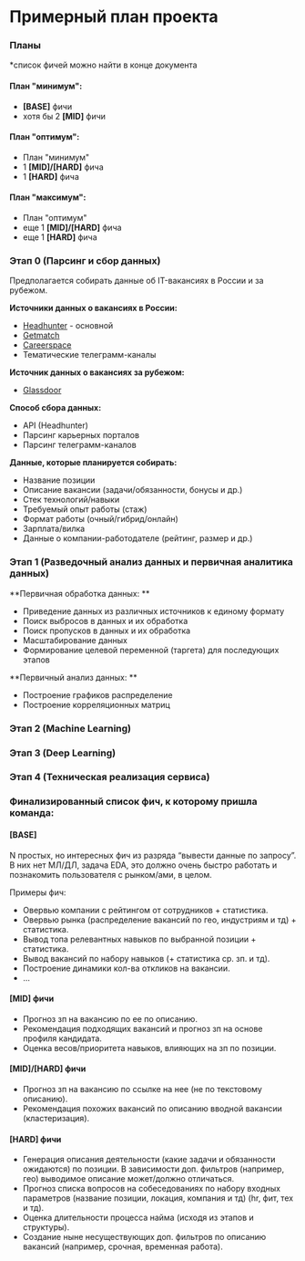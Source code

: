 # Примерный план проекта

### Планы
*список фичей можно найти в конце документа

#### План "минимум": 
* **[BASE]** фичи
* хотя бы 2 **[MID]** фичи

#### План "оптимум": 
*  План "минимум" 
*  1 **[MID]/[HARD]** фича
*  1 **[HARD]** фича

#### План "максимум":
*  План "оптимум" 
*  еще 1 **[MID]/[HARD]** фича
*  еще 1 **[HARD]** фича

### Этап 0 (Парсинг и сбор данных)

Предполагается собирать данные об IT-вакансиях в России и за рубежом.

**Источники данных о вакансиях в России:**
- [Headhunter](https://hh.ru) - основной
- [Getmatch](https://getmatch.ru)
- [Careerspace](https://careerspace.app)
- Тематические телеграмм-каналы

**Источник данных о вакансиях за рубежом:**
- [Glassdoor](https://www.glassdoor.com)

**Способ сбора данных:**
- API (Headhunter)
- Парсинг карьерных порталов
- Парсинг телеграмм-каналов

**Данные, которые планируется собирать:**
- Название позиции
- Описание вакансии (задачи/обязанности, бонусы и др.)
- Стек технологий/навыки
- Требуемый опыт работы (стаж)
- Формат работы (очный/гибрид/онлайн)
- Зарплата/вилка
- Данные о компании-работодателе (рейтинг, размер и др.)

### Этап 1 (Разведочный анализ данных и первичная аналитика данных)

**Первичная обработка данных: **
* Приведение данных из различных источников к единому формату
* Поиск выбросов в данных и их обработка
* Поиск пропусков в данных и их обработка
* Масштабирование данных
* Формирование целевой переменной (таргета) для последующих этапов 

**Первичный анализ данных: **
* Построение графиков распределение
* Построение корреляционных матриц

### Этап 2 (Machine Learning)

### Этап 3 (Deep Learning)

### Этап 4 (Техническая реализация сервиса)

### Финализированный список фич, к которому пришла команда:

#### [BASE]
N простых, но интересных фич из разряда “вывести данные по запросу”. \
В них нет МЛ/ДЛ, задача EDA, это должно очень быстро работать и познакомить пользователя с рынком/ами, в целом.

Примеры фич:
* Овервью компании с рейтингом от сотрудников + статистика.
* Овервью рынка (распределение вакансий по гео, индустриям и тд) + статистика.
* Вывод топа релевантных навыков по выбранной позиции + статистика.
* Вывод вакансий по набору навыков (+ статистика ср. зп. и тд).
* Построение динамики кол-ва откликов на вакансии.
* ...

#### [MID] фичи
* Прогноз зп на вакансию по ее по описанию.
* Рекомендация подходящих вакансий и прогноз зп на основе профиля кандидата.
* Оценка весов/приоритета навыков, влияющих на зп по позиции.

#### [MID]/[HARD] фичи
* Прогноз зп на вакансию по ссылке на нее (не по текстовому описанию).
* Рекомендация похожих вакансий по описанию вводной вакансии (кластеризация).

#### [HARD] фичи
* Генерация описания деятельности (какие задачи и обязанности ожидаются) по позиции. В зависимости доп. фильтров (например, гео) выводимое описание может/должно отличаться.
* Прогноз списка вопросов на собеседованиях по набору входных параметров (название позиции, локация, компания и тд) (hr, фит, тех и тд).
* Оценка длительности процесса найма (исходя из этапов и структуры).
* Создание ныне несуществующих доп. фильтров по описанию вакансий (например, срочная, временная работа).


